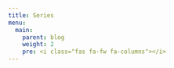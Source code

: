 ```yaml
---
title: Series
menu:
  main:
    parent: blog
    weight: 2
    pre: <i class="fas fa-fw fa-columns"></i>
---
```

